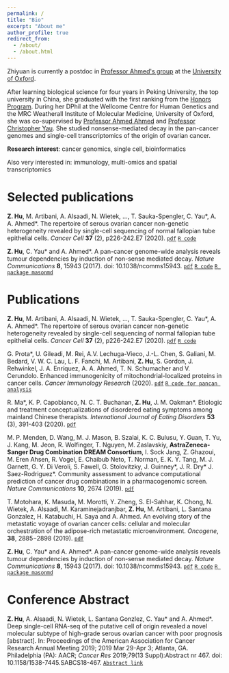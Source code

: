 ```yaml
---
permalink: /
title: "Bio"
excerpt: "About me"
author_profile: true
redirect_from: 
  - /about/
  - /about.html
---
```


Zhiyuan is currently a postdoc in [Professor Ahmed's group](https://www.wrh.ox.ac.uk/research/ovarian-cancer) at the [University of Oxford](http://www.ox.ac.uk). 

After learning biological science for four years in Peking University, the top university in China, she graduated with the first ranking from the [Honors Program](http://web.bio.pku.edu.cn/UHPB/). During her DPhil at the Wellcome Centre for Human Genetics and the MRC Weatherall Institute of Molecular Medicine, University of Oxford, she was co-supervised by [Professor Ahmed Ahmed](https://www.imm.ox.ac.uk/people/ahmed-ahmed) and [Professor Christopher Yau](https://cwcyau.github.io). She studied nonsense-mediated decay in the pan-cancer genomes and single-cell transcriptomics of the origin of ovarian cancer.

**Research interest**: cancer genomics, single cell, bioinformatics

Also very interested in: immunology, multi-omics and spatial transcriptomics


Selected publications
======

__Z. Hu__, M. Artibani, A. Alsaadi, N. Wietek, ..., T. Sauka-Spengler, C. Yau\*, A. A. Ahmed\*. The repertoire of serous ovarian cancer non-genetic heterogeneity revealed by single-cell sequencing of normal fallopian tube epithelial cells. *Cancer Cell* **37** (2), p226-242.E7 (2020).
[`pdf`](https://www.cell.com/cancer-cell/pdf/S1535-6108(20)30042-8.pdf)  [`R code`](https://github.com/zhiyhu/scFT-paper)


__Z. Hu__, C. Yau\* and A. Ahmed\*. A pan-cancer genome-wide analysis reveals tumour dependencies by induction of non-sense mediated decay. *Nature Communications* **8**, 15943 (2017). doi: 10.1038/ncomms15943. [`pdf`](https://www.nature.com/articles/ncomms15943)  [`R code`](https://github.com/zhiyhu/NMD-paper)  [`R package masonmd`](https://github.com/zhiyhu/masonmd)


Publications
======

__Z. Hu__, M. Artibani, A. Alsaadi, N. Wietek, ..., T. Sauka-Spengler, C. Yau\*, A. A. Ahmed\*. The repertoire of serous ovarian cancer non-genetic heterogeneity revealed by single-cell sequencing of normal fallopian tube epithelial cells. *Cancer Cell* **37** (2), p226-242.E7 (2020).
[`pdf`](https://www.cell.com/cancer-cell/pdf/S1535-6108(20)30042-8.pdf)  [`R code`](https://github.com/zhiyhu/scFT-paper)


G. Prota\*, U. Gileadi, M. Rei, A.V. Lechuga-Vieco, J.-L. Chen, S. Galiani, M. Bedard, V. W. C. Lau, L. F. Fanchi, M. Artibani, __Z. Hu__, S. Gordon, J. Rehwinkel, J. A. Enríquez, A. A. Ahmed, T. N. Schumacher and V. Cerundolo. Enhanced immunogenicity of mitochondrial-localized proteins in cancer cells. *Cancer Immunology Research* (2020).
[`pdf`](https://cancerimmunolres.aacrjournals.org/content/early/2020/03/19/2326-6066.CIR-19-0467.full-text.pdf) [`R code for pancan analysis`](https://github.com/zhiyhu/mito-mut-pancan)


R. Ma\*, K. P. Capobianco, N. C. T. Buchanan, __Z. Hu__, J. M. Oakman\*. Etiologic and treatment conceptualizations of disordered eating symptoms among mainland Chinese therapists. *International Journal of Eating Disorders* **53** (3), 391-403 (2020). [`pdf`](https://www.researchgate.net/profile/Nicole_Buchanan/publication/337486748_Etiologic_and_treatment_conceptualizations_of_disordered_eating_symptoms_among_mainland_Chinese_therapists/links/5ddc1d2e299bf10c5a333d2e/Etiologic-and-treatment-conceptualizations-of-disordered-eating-symptoms-among-mainland-Chinese-therapists.pdf)


M. P. Menden, D. Wang, M. J. Mason, B. Szalai, K. C. Bulusu, Y. Guan, T. Yu, J. Kang, M. Jeon, R. Wolfinger, T. Nguyen, M. Zaslavskiy, __AstraZeneca-Sanger Drug Combination DREAM Consortium__, I. Sock Jang, Z. Ghazoui, M. Eren Ahsen, R. Vogel, E. Chaibub Neto, T. Norman, E. K. Y. Tang, M.
J. Garnett, G. Y. Di Veroli, S. Fawell, G. Stolovitzky, J. Guinney\*, J. R. Dry\* J. Saez-Rodriguez\*. Community assessment to advance computational prediction of cancer drug combinations in a pharmacogenomic screen. *Nature Communications* **10**, 2674 (2019). [`pdf`](https://www.nature.com/articles/s41467-019-09799-2)


T. Motohara, K. Masuda, M. Morotti, Y. Zheng, S. El-Sahhar, K. Chong, N. Wietek, A. Alsaadi, M. Karaminejadranjbar, __Z. Hu__, M. Artibani, L. Santana Gonzalez, H. Katabuchi, H. Saya and A. Ahmed. An evolving story of the metastatic voyage of ovarian cancer cells: cellular and molecular orchestration of the adipose-rich metastatic microenvironment. *Oncogene*, **38**, 2885−2898 (2019). [`pdf`](https://www.nature.com/articles/s41388-018-0637-x)


__Z. Hu__, C. Yau\* and A. Ahmed\*. A pan-cancer genome-wide analysis reveals tumour dependencies by induction of non-sense mediated decay. *Nature Communications* **8**, 15943 (2017). doi: 10.1038/ncomms15943. [`pdf`](https://www.nature.com/articles/ncomms15943)  [`R code`](https://github.com/zhiyhu/NMD-paper)  [`R package masonmd`](https://github.com/zhiyhu/masonmd)



Conference Abstract
======
__Z. Hu__, A. Alsaadi, N. Wietek, L. Santana Gonzlez, C. Yau\* and A. Ahmed\*. Deep single-cell RNA-seq of the putative cell of origin revealed a novel molecular subtype of high-grade serous ovarian cancer with poor prognosis [abstract]. In: Proceedings of the American Association for Cancer Research Annual Meeting 2019; 2019 Mar 29-Apr 3; Atlanta, GA. Philadelphia (PA): AACR; *Cancer Res* 2019;79(13 Suppl):Abstract nr 467. doi: 10.1158/1538-7445.SABCS18-467. [`Abstract link`](https://cancerres.aacrjournals.org/content/79/13_Supplement/467)
